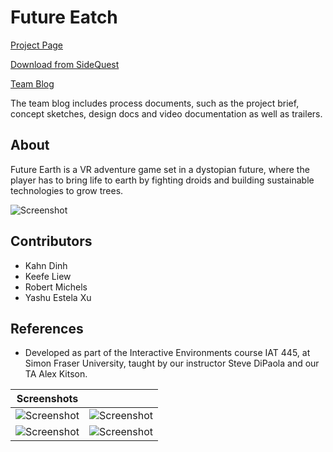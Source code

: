 # Future Eatch

[Project Page](https://rmichels.com/futureEarth)

[Download from SideQuest](https://sidequestvr.com/app/2597/future-earth)

[Team Blog](https://404teamnotfound444314077.wordpress.com/)

The team blog includes process documents, such as the project brief, concept sketches, design docs and video documentation as well as trailers.

## About

Future Earth is a VR adventure game set in a dystopian future, where the player has to bring life to earth by fighting droids and building sustainable technologies to grow trees.



![Screenshot](https://rmichels.com/assets/img/futureearth/20.jpg "Screenshot")

## Contributors
* Kahn Dinh
* Keefe Liew
* Robert Michels
* Yashu Estela Xu

## References
* Developed as part of the Interactive Environments course IAT 445, at Simon Fraser University, taught by our instructor Steve DiPaola and our TA Alex Kitson.

| Screenshots                                                                    |                                                                                |
| ------------------------------------------------------------------------------ | ------------------------------------------------------------------------------ |
| ![Screenshot](https://rmichels.com/assets/img/futureearth/11.jpg "Screenshot") | ![Screenshot](https://rmichels.com/assets/img/futureearth/14.jpg "Screenshot") |
| ![Screenshot](https://rmichels.com/assets/img/futureearth/19.jpg "Screenshot") | ![Screenshot](https://rmichels.com/assets/img/futureearth/20.jpg "Screenshot") |
